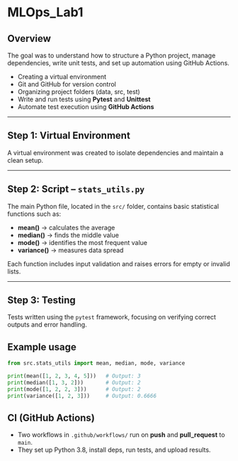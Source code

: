 # MLOps_Lab1

##  Overview
The goal was to understand how to structure a Python project, manage dependencies, write unit tests, and set up automation using GitHub Actions.

- Creating a virtual environment  
- Git and GitHub for version control  
- Organizing project folders (data, src, test)  
- Write and run tests using **Pytest** and **Unittest**  
- Automate test execution using **GitHub Actions**

---

##  Step 1: Virtual Environment
A virtual environment was created to isolate dependencies and maintain a clean setup.

---

##  Step 2: Script – `stats_utils.py`
The main Python file, located in the `src/` folder, contains basic statistical functions such as:

- **mean()** → calculates the average  
- **median()** → finds the middle value  
- **mode()** → identifies the most frequent value  
- **variance()** → measures data spread  

Each function includes input validation and raises errors for empty or invalid lists.

---

##  Step 3: Testing
Tests written using the `pytest` framework, focusing on verifying correct outputs and error handling.

## Example usage
```python
from src.stats_utils import mean, median, mode, variance

print(mean([1, 2, 3, 4, 5]))   # Output: 3
print(median([1, 3, 2]))       # Output: 2
print(mode([1, 2, 2, 3]))      # Output: 2
print(variance([1, 2, 3]))     # Output: 0.6666
```

## CI (GitHub Actions)
- Two workflows in `.github/workflows/` run on **push** and **pull_request** to `main`.
- They set up Python 3.8, install deps, run tests, and upload results.


